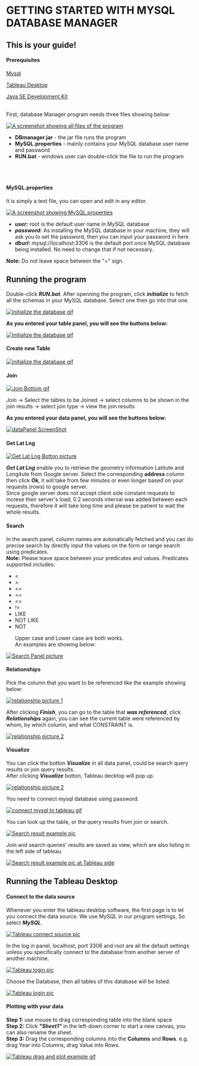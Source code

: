 <head>
        <meta charset="utf-8">
        <meta http-equiv="X-UA-Compatible" content="IE=edge">
        <meta name="description" content="An interactive getting started guide for Brackets.">
        <link rel="stylesheet" href="Manual/main.css">
</head>
<h1>GETTING STARTED WITH MYSQL DATABASE MANAGER</h1>
        <h2>This is your guide!</h2>
        <h4>Prerequisites</h4>   
            <a href="https://dev.mysql.com/downloads/mysql/"><p>Mysql</p></a>
            <a href="https://www.tableau.com/products/desktop/download"><p>Tableau Desktop</p></a>
            <a href="http://www.oracle.com/technetwork/java/javase/downloads/jdk10-downloads-4416644.html"><p>Java SE Development Kit</p></a>
<p><br>
  First, database Manager program needs three files showing below:
</p>
<a href="Manual/screenshots/theFiles.png">
            <img alt="A screenshot showing all files of the program" src="Manual/screenshots/theFiles.png">
</a>
<ul>
            <li><b>DBmanager.jar</b> - the jar file runs the program</li>
            <li><b>MySQL.properties</b> - mainly contains your MySQL database user name and password</li>
            <li><b>RUN.bat</b> - windows user can double-click the file to run the program</li>
</ul>
<br>
<br>
<h4>MySQL.properties</h4>
        <p>It is simply a text file, you can open and edit in any editor. </p>
        <a href="Manual/screenshots/MySQLproperties.png">
            <img alt="A screenshot showing MySQL.properties" src="Manual/screenshots/MySQLproperties.png">
</a>
<br>
<ul>         
                <li><b><em>user:</em></b>
                root is the default user name in MySQL database<br></li> 
                <li><b><em>password:</em></b> As installing the MySQL database in your machine, they will ask you to set the password, then you can input your password in here.<br></li> 
                <li><b><em>dburl:</em></b> mysql://localhost:3306 is the default port once MySQL database being installed. No need to change that if not necessary.<br></li>
            </ul>
            <b>Note:</b> Do not leave space between the "=" sign.
<br>
<h2>Running the program</h2>
 <p>
            Double-click <b><em>RUN.bat</em></b>. After openning the program, click <b><em>initialize</em></b> to fetch all the schemas in your MySQL database. Select one then go into that one.
        </p>
 <a href="Manual/screenshots/initialize.gif" >
            <img src="Manual/screenshots/initialize.gif" alt="initialize the database gif" class="gif">
        </a>
        <p><b>As you entered your table panel, you will see the buttons below:</b></p>
        <a href="Manual/screenshots/functionBtn-table.png" >
            <img src="Manual/screenshots/functionBtn-table.png" alt="initialize the database gif">
        </a>
        <h4>Create new Table</h4>
        <a href="Manual/screenshots/createTableBtn.gif" >
            <img src="Manual/screenshots/createTableBtn.gif" alt="initialize the database gif" class="gif">
        </a>   
        <h4>Join</h4>
        <a href="Manual/screenshots/joinBtn.gif">
            <img src="Manual/screenshots/joinBtn.gif" alt="Join Bottom gif" class="gif">
        </a>
        <p>Join &rarr; Select the tables to be Joined &rarr; select columns to be shown in the join results &rarr; select join type &rarr; view the join results</p>
        <p><b>As you entered your data panel, you will see the buttons below:</b></p>
        <a href="Manual/screenshots/DataPanelBtns.png" >
            <img src="Manual/screenshots/DataPanelBtns.png" alt="dataPanel ScreenShot" class="southBtns">
        </a>
        <h4>Get Lat Lng</h4>
        <a href="Manual/screenshots/getLatLngBtn.png" >
            <img src="Manual/screenshots/getLatLngBtn.png" alt="Get Lat Lng Botton picture" class="pics">
        </a>
        <p><b><em>Get Lat Lng </em></b> enable you to retrieve the geometry information Latitute and Longitute from Google server. Select the corresponding <b>address</b> column then click <b>Ok</b>, it will take from few minutes or even longer based on your requests (rows) to google server.<br>
        Since google server does not accept client side constant requests to increse their server's load, 0.2 seconds interval was added between each requests, therefore it will take long time and please be patient to wait the whole results. </p>    
        <h4>Search</h4>
        <p>In the search panel, column names are autonatically fetched and you can do precise search by directly input the values on the form or range search using predicates.<br>
        <b>Note:</b> Please leave space between your predicates and values. Predicates supported includes:<br>
        </p>
        <ul>
            <li>&#x3C;</li>
            <li>&#x3E;</li>
            <li>&#x3C;=</li>
            <li>&#x3E;=</li>
            <li>&#x3C;&#x3E;</li>
            <li>!=</li>
            <li>LIKE</li>
            <li>NOT LIKE</li>
            <li>NOT</li>
            <p>Upper case and Lower case are both works.<br> 
                An examples are showing below:
            </p>      
        </ul>
        <a href="Manual/screenshots/SearchBtn.png">
            <img src="Manual/screenshots/SearchBtn.png" alt="Search Panel picture" class="pics2">
        </a>       
        <h4>Relationships</h4>
        <p>Pick the column that you want to be referenced like the example showing below:</p>   
        <a href="Manual/screenshots/relationshipBtn.png">
            <img src="Manual/screenshots/relationshipBtn.png" alt="relationship picture 1" class="pics3">
        </a>
        <p>After clicking <b><em>Finish</em></b>, you can go to the table that <em><b>was referenced</b></em>, click <b><em>Relationships</em></b> again, you can see the current table were referenced by whom, by which column, and what CONSTRAINT is.</p>
        <a href="Manual/screenshots/relationshipBtn2.png">
            <img src="Manual/screenshots/relationshipBtn2.png" alt="relationship picture 2" class="pics4">
        </a>
        <h4>Visualize</h4>
        <p>You can click the botton 
            <b><em>Visualize</em></b> in all data panel, could be search query results or join query results.<br>
            After clicking <b><em>Visualize</em></b> botton, Tableau decktop will pop up. 
        </p>
        <a href="Manual/screenshots/visualize1.png">
            <img src="Manual/screenshots/visualize1.png" alt="relationship picture 2" class="pics2">
        </a>
        <p>You need to connect mysql database using password.</p>
        <a href="Manual/screenshots/tableau1.gif">
            <img src="Manual/screenshots/tableau1.gif" alt="connect mysql to tableau gif" class="pics1">
        </a>
        <p>You can look up the table, or the query results from join or search. </p>
        <a href="Manual/screenshots/searchResultVis.png">
            <img src="Manual/screenshots/searchResultVis.png" alt="Search result example pic" class="pics5">
        </a>
        <p>Join and search queries' results are saved as view, which are also listing in the left side of tableau.</p>
        <a href="Manual/screenshots/searchResultVisTableauSide.png">
            <img src="Manual/screenshots/searchResultVisTableauSide.png" alt="Search result example pic at Tableau side" class="pics3">
        </a>      
        <h2>Running the Tableau Desktop</h2>
        <h4>Connect to the data source</h4>
        <p>Whenever you enter the tableau desktop software, the first page is to let you connect the data source. We use MySQL in our program settings, So select <b><em>MySQL</em></b>.</p>
        <a href="Manual/screenshots/TableauInstr0.png">
            <img src="Manual/screenshots/TableauInstr0.png" alt="Tableau connect source pic" class="pics3">
        </a>
        <p>In the log in panel, localhost, port 3306 and root are all the default settings unless you specifically connect to the database from another server of another machine.</p>
        <a href="Manual/screenshots/TableauInstr1.png">
            <img src="Manual/screenshots/TableauInstr1.png" alt="Tableau login pic" class="pics3">
        </a>
        <P>Choose the Database, then all tables of this database will be listed.</P>
        <a href="Manual/screenshots/TableauInstr1.png">
            <img src="Manual/screenshots/TableauInstr2.png" alt="Tableau login pic" class="pics3">
        </a>
        <h4>Plotting with your data</h4>
        <p><b>Step 1:</b>  
            use mouse to drag corresponding table into the blank space<br>
            <b>Step 2:</b> 
            Click <b><em>"Sheet1"</em></b> in the left-down corner to start a new canvas, you can also rename the sheet.<br>
            <b>Step 3:</b> Drag the corresponding columns into the <b>Columns</b> and <b>Rows</b>. e.g. drag Year into Columns, drag Value into Rows.
        </p>        
        <a href="Manual/screenshots/TableauInstr3.gif">
            <img src="Manual/screenshots/TableauInstr3.gif" alt="Tableau drag and plot example gif" class="gif">
        </a>
